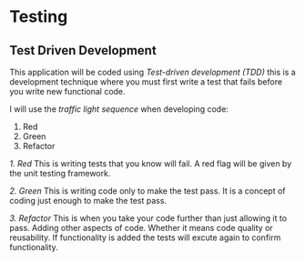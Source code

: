 # Testing 

## Test Driven Development 

This application will be coded using *Test-driven development (TDD)* this is a development technique where
you must first write a test that fails before you write new functional code.


I will use the *traffic light sequence* when developing code:
 1. Red
 2. Green 
 3. Refactor
 
 *1. Red*
 This is writing tests that you know will fail. A red flag will be given by the
 unit testing framework. 
 
 *2. Green*
 This is writing code only to make the test pass. It is a concept of coding just enough to
 make the test pass. 
 
 *3. Refactor*
 This is when you take your code further than just allowing it to pass. Adding 
 other aspects of code. Whether it means code quality or reusability. If functionality is 
 added the tests will excute again to confirm functionality.
 
 
 


